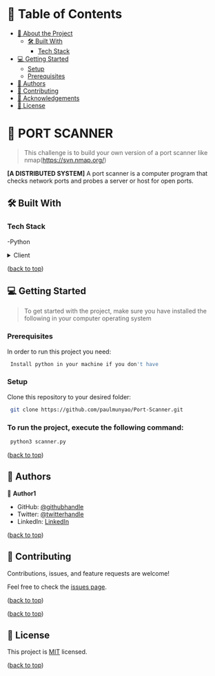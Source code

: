 <a name="readme-top"></a>

# 📗 Table of Contents

- [📖 About the Project](#about-project)
  - [🛠 Built With](#built-with)
    - [Tech Stack](#tech-stack)
- [💻 Getting Started](#getting-started)
  - [Setup](#setup)
  - [Prerequisites](#prerequisites)
- [👥 Authors](#authors)
- [🤝 Contributing](#contributing)
- [🙏 Acknowledgements](#acknowledgements)
- [📝 License](#license)

<!-- PROJECT DESCRIPTION -->

# 📖 PORT SCANNER <a name="about-project"></a>

> This challenge is to build your own version of a port scanner like nmap(https://svn.nmap.org/)

**[A DISTRIBUTED SYSTEM]** A port scanner is a computer program that checks network ports and probes a server or host for open ports.

## 🛠 Built With <a name="built-with"></a>

### Tech Stack <a name="tech-stack"></a>

-Python

<details>
  <summary>Client</summary>
  <ul>
    <li><a href="https://python.org/">Python</a></li>
  </ul>
</details>

<p align="left">(<a href="#readme-top">back to top</a>)</p>

<!-- GETTING STARTED -->

## 💻 Getting Started <a name="getting-started"></a>

> To get started with the project, make sure you have installed the following in your computer operating system

### Prerequisites

In order to run this project you need:

```sh
 Install python in your machine if you don't have
```

### Setup

Clone this repository to your desired folder:

```sh
 git clone https://github.com/paulmunyao/Port-Scanner.git
```

### To run the project, execute the following command:

```sh
 python3 scanner.py
```

<p align="left">(<a href="#readme-top">back to top</a>)</p>

<!-- AUTHORS -->

## 👥 Authors <a name="authors"></a>

👤 **Author1**

- GitHub: [@githubhandle](https://github.com/paulmunyao)
- Twitter: [@twitterhandle](https://twitter.com/Mutiso_P)
- LinkedIn: [LinkedIn](https://www.linkedin.com/in/paulmunyao/)

<p align="left">(<a href="#readme-top">back to top</a>)</p>

<!-- CONTRIBUTING -->

## 🤝 Contributing <a name="contributing"></a>

Contributions, issues, and feature requests are welcome!

Feel free to check the [issues page](https://github.com/paulmunyao/Port-Scanner/issues).

<p align="left">(<a href="#readme-top">back to top</a>)</p>

<p align="left">(<a href="#readme-top">back to top</a>)</p>

<!-- LICENSE -->

## 📝 License <a name="license"></a>

This project is [MIT](https://github.com/paulmunyao/Port-Scanner?tab=MIT-1-ov-file) licensed.

<p align="left">(<a href="#readme-top">back to top</a>)</p>
